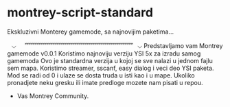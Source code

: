 # montrey-script-standard
Ekskluzivni Monterey gamemode, sa najnovijim paketima...
 
⠀⌵⠀⠀﹌﹌﹌﹌﹌﹌﹌﹌﹌﹌﹌﹌﹌﹌﹌﹌﹌﹌⠀⌵
Predstavljamo vam Montrey gamemode v0.0.1
Koristimo najnoviju verziju YSI 5x za izradu samog gamemoda
Ovo je standardna verzija u kojoj se sve nalazi u jednom fajlu sem mapa.
Koristimo streamer, sscanf, easy dialog i veci deo YSI paketa.
Mod se radi od 0 i ulaze se dosta truda u isti kao i u mape.
Ukoliko pronadjete neku gresku ili imate predloge mozete nam pisati u repou.

- Vas Montrey Community.
